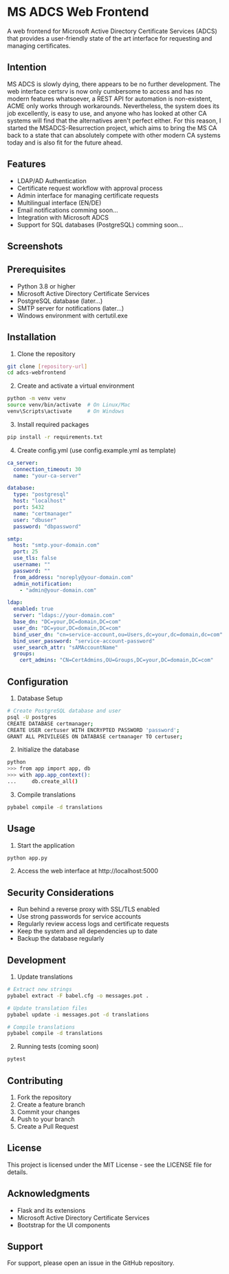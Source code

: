 # MS ADCS Web Frontend

A web frontend for Microsoft Active Directory Certificate Services (ADCS) that provides a user-friendly state of the art interface for requesting and managing certificates.

## Intention

MS ADCS is slowly dying, there appears to be no further development. The web interface certsrv is now only cumbersome to access and has no modern features whatsoever, a REST API for automation is non-existent, ACME only works through workarounds. Nevertheless, the system does its job excellently, is easy to use, and anyone who has looked at other CA systems will find that the alternatives aren't perfect either.
For this reason, I started the MSADCS-Resurrection project, which aims to bring the MS CA back to a state that can absolutely compete with other modern CA systems today and is also fit for the future ahead.

## Features

- LDAP/AD Authentication
- Certificate request workflow with approval process
- Admin interface for managing certificate requests
- Multilingual interface (EN/DE)
- Email notifications comming soon...
- Integration with Microsoft ADCS
- Support for SQL databases (PostgreSQL) comming soon...

## Screenshots



## Prerequisites

- Python 3.8 or higher
- Microsoft Active Directory Certificate Services
- PostgreSQL database (later...)
- SMTP server for notifications (later...)
- Windows environment with certutil.exe

## Installation

1. Clone the repository
```bash
git clone [repository-url]
cd adcs-webfrontend
```

2. Create and activate a virtual environment
```bash
python -m venv venv
source venv/bin/activate  # On Linux/Mac
venv\Scripts\activate     # On Windows
```

3. Install required packages
```bash
pip install -r requirements.txt
```

4. Create config.yml (use config.example.yml as template)
```yaml
ca_server:
  connection_timeout: 30
  name: "your-ca-server"

database:
  type: "postgresql"
  host: "localhost"
  port: 5432
  name: "certmanager"
  user: "dbuser"
  password: "dbpassword"

smtp:
  host: "smtp.your-domain.com"
  port: 25
  use_tls: false
  username: ""
  password: ""
  from_address: "noreply@your-domain.com"
  admin_notification:
    - "admin@your-domain.com"

ldap:
  enabled: true
  server: "ldaps://your-domain.com"
  base_dn: "DC=your,DC=domain,DC=com"
  user_dn: "DC=your,DC=domain,DC=com"
  bind_user_dn: "cn=service-account,ou=Users,dc=your,dc=domain,dc=com"
  bind_user_password: "service-account-password"
  user_search_attr: "sAMAccountName"
  groups:
    cert_admins: "CN=CertAdmins,OU=Groups,DC=your,DC=domain,DC=com"
```

## Configuration

1. Database Setup
```bash
# Create PostgreSQL database and user
psql -U postgres
CREATE DATABASE certmanager;
CREATE USER certuser WITH ENCRYPTED PASSWORD 'password';
GRANT ALL PRIVILEGES ON DATABASE certmanager TO certuser;
```

2. Initialize the database
```bash
python
>>> from app import app, db
>>> with app.app_context():
...     db.create_all()
```

3. Compile translations
```bash
pybabel compile -d translations
```

## Usage

1. Start the application
```bash
python app.py
```

2. Access the web interface at http://localhost:5000

## Security Considerations

- Run behind a reverse proxy with SSL/TLS enabled
- Use strong passwords for service accounts
- Regularly review access logs and certificate requests
- Keep the system and all dependencies up to date
- Backup the database regularly

## Development

1. Update translations
```bash
# Extract new strings
pybabel extract -F babel.cfg -o messages.pot .

# Update translation files
pybabel update -i messages.pot -d translations

# Compile translations
pybabel compile -d translations
```

2. Running tests (coming soon)
```bash
pytest
```

## Contributing

1. Fork the repository
2. Create a feature branch
3. Commit your changes
4. Push to your branch
5. Create a Pull Request

## License

This project is licensed under the MIT License - see the LICENSE file for details.

## Acknowledgments

- Flask and its extensions
- Microsoft Active Directory Certificate Services
- Bootstrap for the UI components

## Support

For support, please open an issue in the GitHub repository.
